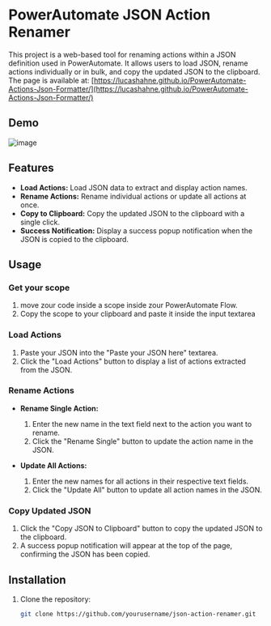 # PowerAutomate JSON Action Renamer

This project is a web-based tool for renaming actions within a JSON definition used in PowerAutomate. It allows users to load JSON, rename actions individually or in bulk, and copy the updated JSON to the clipboard.
The page is available at: [https://lucashahne.github.io/PowerAutomate-Actions-Json-Formatter/](https://lucashahne.github.io/PowerAutomate-Actions-Json-Formatter/)

## Demo

![image](https://github.com/LucasHahne/PowerAutomateJSONFormatter/assets/63300977/dc52453f-4566-41b5-89f6-22e793694f2e)

## Features

- **Load Actions:** Load JSON data to extract and display action names.
- **Rename Actions:** Rename individual actions or update all actions at once.
- **Copy to Clipboard:** Copy the updated JSON to the clipboard with a single click.
- **Success Notification:** Display a success popup notification when the JSON is copied to the clipboard.

## Usage

### Get your scope
1. move zour code inside a scope inside zour PowerAutomate Flow.
2. Copy the scope to your clipboard and paste it inside the input textarea

### Load Actions

1. Paste your JSON into the "Paste your JSON here" textarea.
2. Click the "Load Actions" button to display a list of actions extracted from the JSON.

### Rename Actions

- **Rename Single Action:**
  1. Enter the new name in the text field next to the action you want to rename.
  2. Click the "Rename Single" button to update the action name in the JSON.

- **Update All Actions:**
  1. Enter the new names for all actions in their respective text fields.
  2. Click the "Update All" button to update all action names in the JSON.

### Copy Updated JSON

1. Click the "Copy JSON to Clipboard" button to copy the updated JSON to the clipboard.
2. A success popup notification will appear at the top of the page, confirming the JSON has been copied.

## Installation

1. Clone the repository:
   ```sh
   git clone https://github.com/yourusername/json-action-renamer.git
